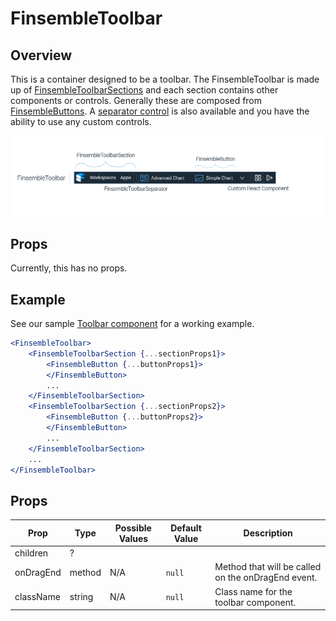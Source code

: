 # FinsembleToolbar

## Overview
This is a container designed to be a toolbar. The FinsembleToolbar is made up of [FinsembleToolbarSections](../FinsembleToolbarSection/FinsembleToolbarSection.md) and each section  contains other components or controls. Generally these are composed from [FinsembleButtons](../FinsembleButton/FinsembleButton.md). A [separator control](../FinsembleButton/FinsembleButton.md) is also available and you have the ability to use any custom controls.

![](Toolbar.png)

## Props

Currently, this has no props.

## Example

See our sample [Toolbar component](https://github.com/ChartIQ/finsemble-seed/tree/master/src/samples/toolbar) for a working example.

```jsx
<FinsembleToolbar>
	<FinsembleToolbarSection {...sectionProps1}>
		<FinsembleButton {...buttonProps1}>
		</FinsembleButton>
		...
	</FinsembleToolbarSection>
	<FinsembleToolbarSection {...sectionProps2}>
		<FinsembleButton {...buttonProps2}>
		</FinsembleButton>
		...
	</FinsembleToolbarSection>
	...
</FinsembleToolbar>
```

## Props
| Prop               	| Type     	        | Possible Values | Default Value | Description |
|--------------	        |----------------	|-------------	  | ------------- | -------------	|
| children | ? |
| onDragEnd   	| method  	| N/A                                      	| `null`         	| Method that will be called on the onDragEnd event. |
| className    | string     |N/A                                        | `null`            | Class name for the toolbar component.               |